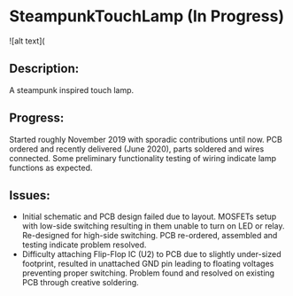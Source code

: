 # SteampunkTouchLamp (In Progress)

![alt text](

## Description:

A steampunk inspired touch lamp. 

## Progress:

Started roughly November 2019 with sporadic contributions until now. PCB ordered and recently delivered (June 2020), parts soldered and wires connected. Some preliminary functionality testing of wiring indicate lamp functions as expected. 

## Issues:

- Initial schematic and PCB design failed due to layout. MOSFETs setup with low-side switching resulting in them unable to turn on LED or relay. Re-designed for high-side switching. PCB re-ordered, assembled and testing indicate problem resolved.
- Difficulty attaching Flip-Flop IC (U2) to PCB due to slightly under-sized footprint, resulted in unattached GND pin leading to floating voltages preventing proper switching. Problem found and resolved on existing PCB through creative soldering.

